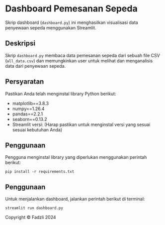 # Dashboard Pemesanan Sepeda

Skrip dashboard (`dashboard.py`) ini menghasilkan visualisasi data penyewaan sepeda menggunakan Streamlit.

## Deskripsi

Skrip `dashboard.py` membaca data pemesanan sepeda dari sebuah file CSV (`all_data.csv`) dan memungkinkan user untuk melihat dan menganalisis data dari penyewaan sepeda.

## Persyaratan

Pastikan Anda telah menginstal library Python berikut:

- matplotlib==3.8.3
- numpy==1.26.4
- pandas==2.2.1
- seaborn==0.13.2
- Streamlit versi: (Harap pastikan untuk menginstal versi yang sesuai sesuai kebutuhan Anda)

## Penggunaan

Pengguna menginstal library yang diperlukan menggunakan perintah berikut:
```
pip install -r requirements.txt
```
## Penggunaan

Untuk menjalankan dashboard, jalankan perintah berikut di terminal:
```
streamlit run dashboard.py
```
Copyright © Fadzli 2024
